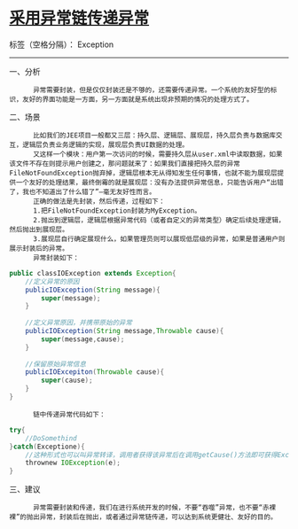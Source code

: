 ﻿# [采用异常链传递异常](http://blog.csdn.net/p106786860/article/details/11889327)

标签（空格分隔）： Exception

---

一、分析

          异常需要封装，但是仅仅封装还是不够的，还需要传递异常。一个系统的友好型的标识，友好的界面功能是一方面，另一方面就是系统出现非预期的情况的处理方式了。         
二、场景

          比如我们的JEE项目一般都又三层：持久层、逻辑层、展现层，持久层负责与数据库交互，逻辑层负责业务逻辑的实现，展现层负责UI数据的处理。
          又这样一个模块：用户第一次访问的时候，需要持久层从user.xml中读取数据，如果该文件不存在则提示用户创建之，那问题就来了：如果我们直接把持久层的异常FileNotFoundException抛弃掉，逻辑层根本无从得知发生任何事情，也就不能为展现层提供一个友好的处理结果，最终倒霉的就是展现层：没有办法提供异常信息，只能告诉用户“出错了，我也不知道出了什么错了”—毫无友好性而言。
          正确的做法是先封装，然后传递，过程如下：
          1.把FileNotFoundException封装为MyException。
          2.抛出到逻辑层，逻辑层根据异常代码（或者自定义的异常类型）确定后续处理逻辑，然后抛出到展现层。
          3.展现层自行确定展现什么，如果管理员则可以展现低层级的异常，如果是普通用户则展示封装后的异常。
          异常封装如下：
        
```java
public classIOException extends Exception{  
    //定义异常的原因  
    publicIOException(String message){  
        super(message);  
    }  
  
    //定义异常原因，并携带原始的异常  
    publicIOException(String message,Throwable cause){  
        super(message,cause);  
    }  
  
    //保留原始异常信息  
    publicIOExcepiton(Throwable cause){  
        super(cause);  
    }  
}  
```
          链中传递异常代码如下：
```java
try{  
    //DoSomethind  
}catch(Exceptione){  
    //这种形式也可以叫异常转译，调用者获得该异常后在调用getCause()方法即可获得Exception的异常信息，如此即可以方便查找异常的根本信息，便于解决问题。  
    thrownew IOException(e);  
}  
```
三、建议

          异常需要封装和传递，我们在进行系统开发的时候，不要“吞噬”异常，也不要“赤裸裸”的抛出异常，封装后在抛出，或者通过异常链传递，可以达到系统更健壮、友好的目的。




